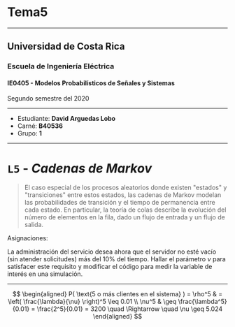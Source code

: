 # Tema5

---

## Universidad de Costa Rica
### Escuela de Ingeniería Eléctrica
#### IE0405 - Modelos Probabilísticos de Señales y Sistemas

Segundo semestre del 2020

---

* Estudiante: **David Arguedas Lobo**
* Carné: **B40536**
* Grupo: **1**

---


# `L5` - *Cadenas de Markov*

> El caso especial de los procesos aleatorios donde existen "estados" y "transiciones" entre estos estados, las cadenas de Markov modelan las probabilidades de transición y el tiempo de permanencia entre cada estado. En particular, la teoría de colas describe la evolución del número de elementos en la fila, dado un flujo de entrada y un flujo de salida.

Asignaciones:

La administración del servicio desea ahora que el servidor no esté vacío (sin atender solicitudes) más del 10% del tiempo. Hallar el parámetro $\nu$ para satisfacer este requisito y modificar el código para medir la variable de interés en una simulación.

---


$$
\begin{aligned}
P( \text{5 o más clientes en el sistema} ) = \rho^5 & = \left( \frac{\lambda}{\nu} \right)^5 \leq 0.01 \\
\nu^5 & \geq \frac{\lambda^5}{0.01} = \frac{2^5}{0.01} = 3200 \quad \Rightarrow \quad \nu \geq 5.024
\end{aligned}
$$







